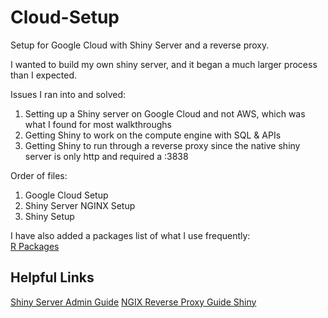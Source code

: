 # Cloud-Setup
Setup for Google Cloud with Shiny Server and a reverse proxy.

I wanted to build my own shiny server, and it began a much larger process than I expected.

Issues I ran into and solved:
1. Setting up a Shiny server on Google Cloud and not AWS, which was what I found for most walkthroughs
2. Getting Shiny to work on the compute engine with SQL & APIs
3. Getting Shiny to run through a reverse proxy since the native shiny server is only http and required a :3838

Order of files:
1. Google Cloud Setup
2. Shiny Server NGINX Setup
3. Shiny Setup

I have also added a packages list of what I use frequently: </br>
<a href= https://github.com/willcrouch/RPackageList>R Packages</a>

## Helpful Links
<a href=https://docs.rstudio.com/shiny-server/1.4.4/index.pdf>Shiny Server Admin Guide</a>
<a href=https://docs.nginx.com/nginx/admin-guide/web-server/reverse-proxy/>NGIX Reverse Proxy Guide </a>
<a href=https://shiny.rstudio.com/>Shiny</a>
